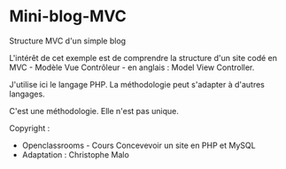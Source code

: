 # Mini-blog-MVC
Structure MVC d'un simple blog

L'intérêt de cet exemple est de comprendre la structure d'un site codé en MVC - Modèle Vue Contrôleur - en anglais : Model View Controller.

J'utilise ici le langage PHP.
La méthodologie peut s'adapter à d'autres langages.

C'est une méthodologie. Elle n'est pas unique.

Copyright :
- Openclassrooms - Cours Concevevoir un site en PHP et MySQL
- Adaptation : Christophe Malo

